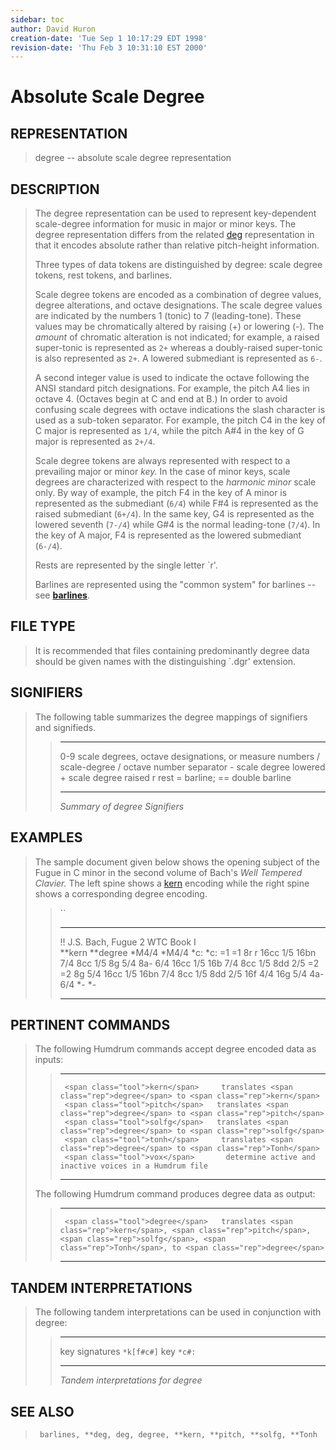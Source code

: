 ```yaml
---
sidebar: toc
author: David Huron
creation-date: 'Tue Sep 1 10:17:29 EDT 1998'
revision-date: 'Thu Feb 3 10:31:10 EST 2000'
---
```



Absolute Scale Degree
================================================

## REPRESENTATION ##

> <span class="rep">degree</span> -- absolute scale degree representation

## DESCRIPTION ##

> The <span class="rep">degree</span> representation can be used to represent
> key-dependent scale-degree information for music in major or minor
> keys. The <span class="rep">degree</span> representation differs from the related
> [<span class="rep">deg</span>](deg.rep.html) representation in that it encodes absolute
> rather than relative pitch-height information.
>
> Three types of data tokens are distinguished by <span class="rep">degree</span>: scale
> degree tokens, rest tokens, and barlines.
>
> Scale degree tokens are encoded as a combination of degree values,
> degree alterations, and octave designations. The scale degree values
> are indicated by the numbers 1 (tonic) to 7 (leading-tone). These
> values may be chromatically altered by raising (+) or lowering (-).
> The *amount* of chromatic alteration is not indicated; for example, a
> raised super-tonic is represented as `2+` whereas a doubly-raised
> super-tonic is also represented as `2+`. A lowered submediant is
> represented as `6-`.
>
> A second integer value is used to indicate the octave following the
> ANSI standard pitch designations. For example, the pitch A4 lies in
> octave 4. (Octaves begin at C and end at B.) In order to avoid
> confusing scale degrees with octave indications the slash character is
> used as a sub-token separator. For example, the pitch C4 in the key of
> C major is represented as `1/4`, while the pitch A\#4 in the key of G
> major is represented as `2+/4`.
>
> Scale degree tokens are always represented with respect to a
> prevailing major or minor *key.* In the case of minor keys, scale
> degrees are characterized with respect to the *harmonic minor* scale
> only. By way of example, the pitch F4 in the key of A minor is
> represented as the submediant (`6/4`) while F\#4 is represented as the
> raised submediant (`6+/4`). In the same key, G4 is represented as the
> lowered seventh (`7-/4`) while G\#4 is the normal leading-tone
> (`7/4`). In the key of A major, F4 is represented as the lowered
> submediant (`6-/4`).
>
> Rests are represented by the single letter \`r\'.
>
> Barlines are represented using the \"common system\" for barlines \--
> see [**barlines**](barlines.rep.html).

## FILE TYPE ##

> It is recommended that files containing predominantly <span class="rep">degree</span> data
> should be given names with the distinguishing \`.dgr\' extension.

## SIGNIFIERS ##

> The following table summarizes the <span class="rep">degree</span> mappings of
> signifiers and signifieds.
>
> >   ----- --------------------------------------------------------
> >   0-9   scale degrees, octave designations, or measure numbers
> >   /     scale-degree / octave number separator
> >   \-    scale degree lowered
> >   \+    scale degree raised
> >   r     rest
> >   =     barline; == double barline
> >   ----- --------------------------------------------------------
> >
> > *Summary of <span class="rep">degree</span> Signifiers*

## EXAMPLES ##

> The sample document given below shows the opening subject of the Fugue
> in C minor in the second volume of Bach\'s *Well Tempered Clavier.*
> The left spine shows a [<span class="rep">kern</span>](kern.rep.html) encoding while
> the right spine shows a corresponding <span class="rep">degree</span> encoding.
>
> > ``
> >
> >   ---------------------------------- ------------
> >   !! J.S. Bach, Fugue 2 WTC Book I   
> >   \*\*kern                           \*\*degree
> >   \*M4/4                             \*M4/4
> >   \*c:                               \*c:
> >   =1                                 =1
> >   8r                                 r
> >   16cc                               1/5
> >   16bn                               7/4
> >   8cc                                1/5
> >   8g                                 5/4
> >   8a-                                6/4
> >   16cc                               1/5
> >   16b                                7/4
> >   8cc                                1/5
> >   8dd                                2/5
> >   =2                                 =2
> >   8g                                 5/4
> >   16cc                               1/5
> >   16bn                               7/4
> >   8cc                                1/5
> >   8dd                                2/5
> >   16f                                4/4
> >   16g                                5/4
> >   4a-                                6/4
> >   \*-                                \*-
> >   ---------------------------------- ------------
> >
## PERTINENT COMMANDS ##

> The following Humdrum commands accept <span class="rep">degree</span> encoded data as
> inputs:
>
> >   -- ------------------------------------- --------------------------------------------------------
> >                                            
> >      <span class="tool">kern</span>     translates <span class="rep">degree</span> to <span class="rep">kern</span>
> >      <span class="tool">pitch</span>   translates <span class="rep">degree</span> to <span class="rep">pitch</span>
> >      <span class="tool">solfg</span>   translates <span class="rep">degree</span> to <span class="rep">solfg</span>
> >      <span class="tool">tonh</span>     translates <span class="rep">degree</span> to <span class="rep">Tonh</span>
> >      <span class="tool">vox</span>       determine active and inactive voices in a Humdrum file
> >                                            
> >   -- ------------------------------------- --------------------------------------------------------
> >
> The following Humdrum command produces <span class="rep">degree</span> data as output:
>
> >   -- --------------------------------------- ----------------------------------------------------------------------------------------
> >                                              
> >      <span class="tool">degree</span>   translates <span class="rep">kern</span>, <span class="rep">pitch</span>, <span class="rep">solfg</span>, <span class="rep">Tonh</span>, to <span class="rep">degree</span>
> >   -- --------------------------------------- ----------------------------------------------------------------------------------------
> >
## TANDEM INTERPRETATIONS ##

> The following tandem interpretations can be used in conjunction with
> <span class="rep">degree</span>:
>
> >   ---------------- ------------
> >   key signatures   `*k[f#c#]`
> >   key              `*c#:`
> >   ---------------- ------------
> >
> > *Tandem interpretations for <span class="rep">degree</span>*

## SEE ALSO ##

> ` barlines, **deg, deg, degree, **kern, **pitch, **solfg, **Tonh`


